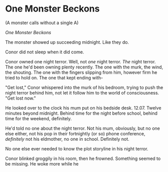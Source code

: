 # One Monster Beckons
(A monster calls without a single A)

*One Monster Beckons*

The monster showed up succeeding midnight. Like they do.

Conor did not sleep when it did come.

Conor owned one night terror. Well, not *one* night terror. *The* night terror. The one he'd been owning plenty recently. The one with the murk, the wind, the shouting. The one with the fingers slipping from him, however firm he tried to hold on. The one that kept ending with-

"Get lost," Conor whispered into the murk of his bedroom, trying to push the night terror behind him, not let it follow him to the world of consciousness. "Get lost now."

He looked over to the clock his mum put on his bedside desk. 12.07. Twelve minutes beyond midnight. Behind time for the night before school, behind time for the weekend, definitely.

He'd told no one about the night terror. Not his mum, obviously, but no one else either, not his pop in their fortnightly (or so) phone conference, *definitely* not his eldmother, no one in school. Definitely not.

No one else ever needed to know the plot storyline in his night terror.

Conor blinked groggily in his room, then he frowned. Something seemed to be missing. He woke more while he 
